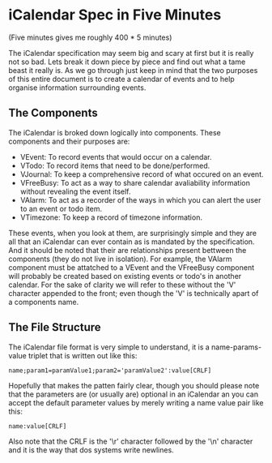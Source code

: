 iCalendar Spec in Five Minutes
==============================

(Five minutes gives me roughly 400 * 5 minutes)

The iCalendar specification may seem big and scary at first but it is really not so bad. Lets break it down piece by piece and find out
what a tame beast it really is. As we go through just keep in mind that the two purposes of this entire document is to create a
calendar of events and to help organise information surrounding events.

The Components
--------------

The iCalendar is broked down logically into components. These components and their purposes are:

 - VEvent: To record events that would occur on a calendar.
 - VTodo: To record items that need to be done/performed.
 - VJournal: To keep a comprehensive record of what occured on an event.
 - VFreeBusy: To act as a way to share calendar avaliability information without revealing the event itself.
 - VAlarm: To act as a recorder of the ways in which you can alert the user to an event or todo item.
 - VTimezone: To keep a record of timezone information.

These events, when you look at them, are surprisingly simple and they are all that an iCalendar can ever contain as is mandated
by the specification. And it should be noted that their are relationships present bettween the components (they do not live
in isolation). For example, the VAlarm component must be attatched to a VEvent and the VFreeBusy component will probably be
created based on existing events or todo's in another calendar. For the sake of clarity we will refer to these without the 'V'
character appended to the front; even though the 'V' is technically apart of a components name.

The File Structure
------------------

The iCalendar file format is very simple to understand, it is a name-params-value triplet that is written out like this:

    name;param1=paramValue1;param2='paramValue2':value[CRLF]

Hopefully that makes the patten fairly clear, though you should please note that the parameters are (or usually are) optional
in an iCalendar an you can accept the default parameter values by merely writing a name value pair like this:

    name:value[CRLF]

Also note that the CRLF is the '\r' character followed by the '\n' character and it is the way that dos systems write newlines.
